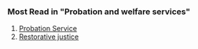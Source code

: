 ###  Most Read in "Probation and welfare services"

  1. [ Probation Service ](/en/justice/probation-and-welfare-services/probation-service/)
  2. [ Restorative justice ](/en/justice/probation-and-welfare-services/restorative-justice/)
